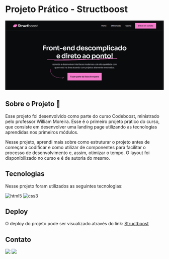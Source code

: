 # Projeto Prático - Structboost

<img src="img/structboost-project.png" alt="Home da Landing Page">

## Sobre o Projeto 🚀

Esse projeto foi desenvolvido como parte do curso Codeboost, ministrado pelo professor William Moreira. Esse é o primeiro projeto prático do curso, que consiste em desenvolver uma landing page utilizando as tecnologias aprendidas nos primeiros módulos.

Nesse projeto, aprendi mais sobre como estruturar o projeto antes de começar a codificar e como utilizar de componentes para facilitar o processo de desenvolvimento e, assim, otimizar o tempo. O layout foi disponibilizado no curso e é de autoria do mesmo.


## Tecnologias

Nesse projeto foram utilizados as seguintes tecnologias:


![html5](https://img.shields.io/badge/HTML5-E34F26?style=for-the-badge&logo=html5&logoColor=white) ![css3](https://img.shields.io/badge/css3-1572B6?style=for-the-badge&logo=css3&logoColor=white)

 
## Deploy

<p>O deploy do projeto pode ser visualizado através do link: <a href="">Structboost</a></p>

## Contato

<div> 
   <a href = "mailto:chrystianevilela27@gmail.com"><img src="https://img.shields.io/badge/-Gmail-%23333?style=for-the-badge&logo=gmail&logoColor=white" target="_blank"></a>
  <a href="https://www.linkedin.com/in/cristianevilelaazevedo/" target="_blank"><img src="https://img.shields.io/badge/-LinkedIn-%230077B5?style=for-the-badge&logo=linkedin&logoColor=white" target="_blank"></a>   
</div>
